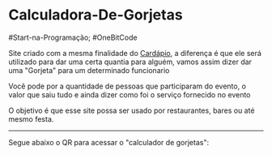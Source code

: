 # Calculadora-De-Gorjetas
#Start-na-Programação; #OneBitCode

<p>Site criado com a mesma finalidade do <a href="">Cardápio</a>, a diferença é que ele será utilizado para dar uma certa quantia para alguém, vamos assim dizer dar uma "Gorjeta" para um determinado funcionario</p>
<p>Você pode por a quantidade de pessoas que participaram do evento, o valor que saiu tudo e ainda dizer como foi o serviço fornecido no evento</p>
<p>O objetivo é que esse site possa ser usado por restaurantes, bares ou até mesmo festa.</p>
<hr>
<p>Segue abaixo o QR para acessar o "calculador de gorjetas":</p>
<img src="" alt="">
